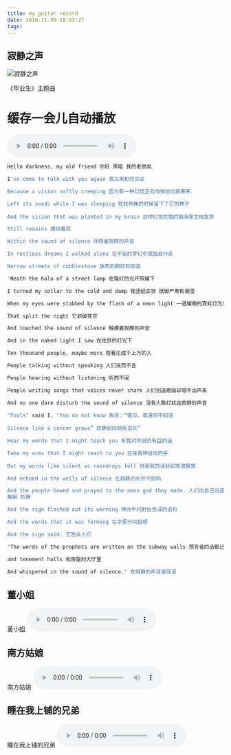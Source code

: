 ```yaml
---
title: my guitar record
date: 2016-11-30 18:03:27
tags:
---
```

## 寂静之声
![寂静之声](/img/毕业生.jpg)

<div>
<span>《毕业生》主题曲</span>
<h1>缓存一会儿自动播放</h1>
 <audio controls autoplay>  
       <source src="/audio/寂静之声2.mp3" type="audio/mp3" />  
       Your browser does not support the <audio> element.   
   </audio>  
</div>

```bash
Hello darkness, my old friend 你好 黑暗 我的老朋友 

I've come to talk with you again 我又来和你交谈 

Because a vision softly creeping 因为有一种幻觉正向悄悄地向我袭来 

Left its seeds while I was sleeping 在我熟睡的时候留下了它的种子
 
And the vision that was planted in my brain 这种幻觉在我的脑海里生根发芽 

Still remains 缠绕着我 

Within the sound of silence 伴随着寂静的声音 

In restless dreams I walked alone 在不安的梦幻中我独自行走 

Narrow streets of cobblestone 狭窄的鹅卵石街道 

'Neath the halo of a street lamp 在路灯的光环照耀下 

I turned my collar to the cold and damp 我竖起衣领 抵御严寒和潮湿 

When my eyes were stabbed by the flash of a neon light 一道耀眼的霓虹灯光刺入我的眼睛 

That split the night 它划破夜空 

And touched the sound of silence 触摸着寂静的声音 

And in the naked light I saw 在炫目的灯光下 

Ten thousand people, maybe more 我看见成千上万的人 

People talking without speaking 人们说而不言 

People hearing without listening 听而不闻 

People writing songs that voices never share 人们创造歌曲却唱不出声来 

And no one dare disturb the sound of silence 没有人敢打扰这寂静的声音
 
"Fools" said I, "You do not know 我说：“傻瓜，难道你不知道
 
Silence like a cancer grows” 寂静如同顽疾滋长” 

Hear my words that I might teach you 听我对你说的有益的话 

Take my arms that I might reach to you 拉住我伸给你的手
 
But my words like silent as raindrops fell 但是我的话犹如雨滴飘落 

And echoed in the wells of silence 在寂静的水井中回响 

And the people bowed and prayed to the neon god they made. 人们向自己创造的霓虹之神
鞠躬 祈祷

And the sign flashed out its warning 神光中闪射出告诫的语句 

And the words that it was forming 在字里行间指明 

And the sign said: 它告诉人们 

"The words of the prophets are written on the subway walls 预言者的话都已写在地铁的墙上 

and tenement halls 和房屋的大厅里 

And whispered in the sound of silence." 在寂静的声音里低语

```

## 董小姐
<div>
<span>董小姐</span>
 <audio controls >  
       <source src="/audio/董小姐.mp3" type="audio/mp3" />  
       Your browser does not support the <audio> element.   
   </audio>  
</div>

## 南方姑娘
<div>
<span>南方姑娘</span>
 <audio controls >  
       <source src="/audio/南方姑娘.mp3" type="audio/mp3" />  
       Your browser does not support the <audio> element.   
   </audio>  
</div>

## 睡在我上铺的兄弟
<div>
<span>睡在我上铺的兄弟</span>
 <audio controls>  
       <source src="/audio/睡在我上铺的兄弟.mp3" type="audio/mp3" />  
       Your browser does not support the <audio> element.   
   </audio>  
</div>
